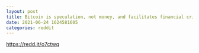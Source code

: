 ```yaml
--- 
layout: post 
title: Bitcoin is speculation, not money, and facilitates financial crime, peak central bank warns 
date: 2021-06-24 1624581605 
categories: reddit 
--- 
```

https://redd.it/o7ctwq